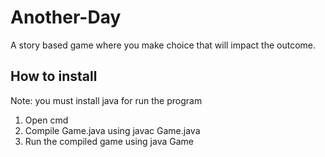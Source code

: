 # Another-Day
A story based game where you make choice that will impact the outcome.
## How to install
Note: you must install java for run the program
1. Open cmd
2. Compile Game.java using javac Game.java
3. Run the compiled game using java Game
